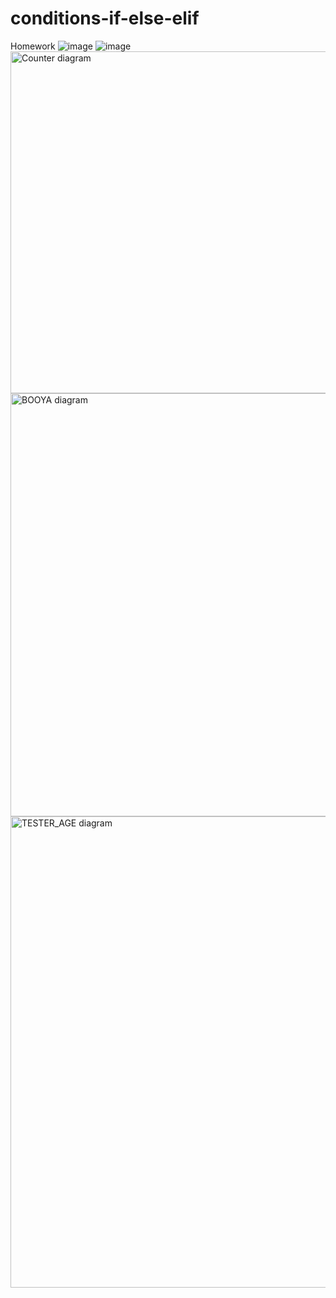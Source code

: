 # conditions-if-else-elif
Homework
![image](https://user-images.githubusercontent.com/108815009/177576754-8daac006-ed8d-4c42-abad-ab0047abe98c.png)
![image](https://user-images.githubusercontent.com/108815009/177591293-4b573551-01ec-44d2-a5b3-1c995b349e9f.png)
<img width="547" alt="Counter diagram" src="https://user-images.githubusercontent.com/108815009/179319838-7c20f37a-1ba4-4bf3-8be4-3574ae4ad075.png">
<img width="677" alt="BOOYA diagram" src="https://user-images.githubusercontent.com/108815009/179319901-b5d0bb09-0b58-461a-a4c7-f3509ed345cc.png">
<img width="754" alt="TESTER_AGE diagram" src="https://user-images.githubusercontent.com/108815009/179319974-8640083b-d99a-4d97-8016-6b459629eb69.png">
